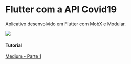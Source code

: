 # Flutter com a API Covid19

Aplicativo desenvolvido em Flutter com MobX e Modular.

 

[![](https://github.com/kheronn/flutter_api_mobx/blob/master/assets/app_mobx_modular.png?raw=true)](https://github.com/kheronn/flutter_api_mobx/blob/master/assets/app_mobx_modular.png?raw=true)


#### Tutorial 
[Medium - Parte 1]( https://medium.com/@kheronn.machado/covid19-api-com-flutter-mobx-e-modular-parte-1-619cc343a3b1 )




